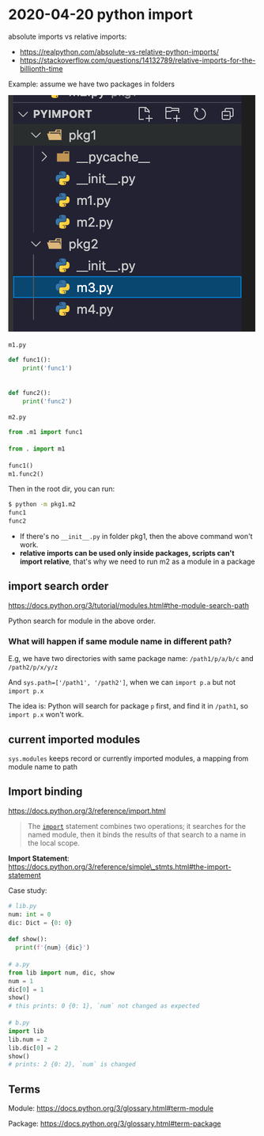# 2020-04-20 python import

absolute imports vs relative imports:

* https://realpython.com/absolute-vs-relative-python-imports/
* https://stackoverflow.com/questions/14132789/relative-imports-for-the-billionth-time

Example: assume we have two packages in folders

![image-20210325164643395](assets/image-20210325164643395.png)

`m1.py`

```python
def func1():
    print('func1')


def func2():
    print('func2')
```

`m2.py`

```python
from .m1 import func1

from . import m1

func1()
m1.func2()
```

Then in the root dir, you can run:

```bash
$ python -m pkg1.m2
func1
func2
```

* If there's no `__init__.py` in folder pkg1, then the above command won't work.
* **relative imports can be used only inside packages, scripts can't import relative**, that's why we need to run m2 as a module in a package

## import search order

https://docs.python.org/3/tutorial/modules.html#the-module-search-path

Python search for module in the above order.

### What will happen if same module name in different path?

E.g, we have two directories with same package name: `/path1/p/a/b/c` and `/path2/p/x/y/z`

And `sys.path=['/path1', '/path2']`, when we can `import p.a` but not `import p.x`

The idea is: Python will search for package `p` first, and find it in `/path1`, so `import p.x` won't work.

## current imported modules

`sys.modules` keeps record or currently imported modules, a mapping from module name to path

## Import binding

https://docs.python.org/3/reference/import.html

> The [`import`](https://docs.python.org/3/reference/simple\_stmts.html#import) statement combines two operations; it searches for the named module, then it binds the results of that search to a name in the local scope.

**Import Statement**: https://docs.python.org/3/reference/simple\_stmts.html#the-import-statement

Case study:

```python
# lib.py
num: int = 0
dic: Dict = {0: 0}
  
def show():
  print(f'{num} {dic}')

# a.py
from lib import num, dic, show
num = 1
dic[0] = 1
show()
# this prints: 0 {0: 1}, `num` not changed as expected

# b.py
import lib
lib.num = 2
lib.dic[0] = 2
show()
# prints: 2 {0: 2}, `num` is changed

```

## Terms

Module: https://docs.python.org/3/glossary.html#term-module

Package: https://docs.python.org/3/glossary.html#term-package
